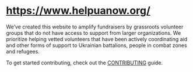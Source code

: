 # https://www.helpuanow.org/

We’ve created this website to amplify fundraisers by grassroots volunteer groups that do not have access to support from
larger organizations. We prioritize helping vetted volunteers that have been actively coordinating aid and other forms
of support to Ukrainian battalions, people in combat zones and refugees.

To get started contributing, check out the [CONTRIBUTING](CONTRIBUTING.md) guide.
